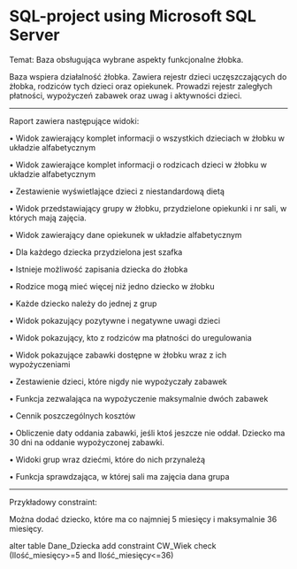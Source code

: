 # SQL-project using Microsoft SQL Server

Temat: Baza obsługująca wybrane aspekty funkcjonalne żłobka. 

Baza wspiera działalność żłobka. Zawiera rejestr dzieci uczęszczających do żłobka, rodziców tych dzieci oraz opiekunek. Prowadzi rejestr zaległych płatności, wypożyczeń zabawek oraz uwag i aktywności dzieci.

--------------------------------------------------------------------------------------------------------------------------------------------------------------

Raport zawiera następujące widoki:

•	Widok zawierający komplet informacji o wszystkich dzieciach w żłobku w układzie alfabetycznym

•	Widok zawierające komplet informacji o rodzicach dzieci w żłobku w układzie alfabetycznym

•	Zestawienie wyświetlające dzieci z niestandardową dietą

•	Widok przedstawiający grupy w żłobku, przydzielone opiekunki i nr sali, w których mają zajęcia.

•	Widok zawierający dane opiekunek w układzie alfabetycznym

•	Dla każdego dziecka przydzielona jest szafka

•	Istnieje możliwość zapisania dziecka do żłobka

•	Rodzice mogą mieć więcej niż jedno dziecko w żłobku

•	Każde dziecko należy do jednej z grup

•	Widok pokazujący pozytywne i negatywne uwagi dzieci 

•	Widok pokazujący, kto z rodziców ma płatności do uregulowania

•	Widok pokazujące zabawki dostępne w żłobku wraz z ich wypożyczeniami

•	Zestawienie dzieci, które nigdy nie wypożyczały zabawek

•	Funkcja zezwalająca na wypożyczenie maksymalnie dwóch zabawek

•	Cennik poszczególnych kosztów

•	Obliczenie daty oddania zabawki, jeśli ktoś jeszcze nie oddał. Dziecko ma 30 dni na oddanie wypożyczonej zabawki.

•	Widoki grup wraz dziećmi, które do nich przynależą

•	Funkcja sprawdzająca, w której sali ma zajęcia dana grupa

--------------------------------------------------------------------------------------------------------------------------------------------------------------

Przykładowy constraint: 

Można dodać dziecko, które ma co najmniej 5 miesięcy i maksymalnie 36 miesięcy.


alter table Dane_Dziecka
add constraint CW_Wiek
check (Ilość_miesięcy>=5 and Ilość_miesięcy<=36)

